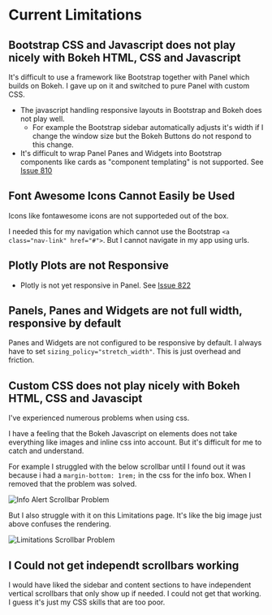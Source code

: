 # Current Limitations

## Bootstrap CSS and Javascript does not play nicely with Bokeh HTML, CSS and Javascript

It's difficult to use a framework like Bootstrap together with Panel which builds on Bokeh. I gave up on it and switched to pure Panel with custom CSS.

- The javascript handling responsive layouts in Bootstrap and Bokeh does not play well.
    - For example the Bootstrap sidebar automatically adjusts it's width if I change the window size but the Bokeh Buttons do not respond to this change.
- It's difficult to wrap Panel Panes and Widgets into Bootstrap components like cards as "component templating" is not supported. See [Issue 810](https://github.com/holoviz/panel/issues/810)

## Font Awesome Icons Cannot Easily be Used

Icons like fontawesome icons are not supporteded out of the box.

I needed this for my navigation which cannot use the Bootstrap `<a class="nav-link" href="#">`. But I cannot navigate in my app using urls.

## Plotly Plots are not Responsive

- Plotly is not yet responsive in Panel. See [Issue 822](https://github.com/holoviz/panel/issues/822)

## Panels, Panes and Widgets are not full width, responsive by default

Panes and Widgets are not configured to be responsive by default. I always have to set `sizing_policy="stretch_width"`. This is just overhead and friction.

## Custom CSS does not play nicely with Bokeh HTML, CSS and Javascipt

I've experienced numerous problems when using css.

I have a feeling that the Bokeh Javascript on elements does not take everything like images and inline css into account. But it's difficult for me to catch and understand.

For example I struggled with the below scrollbar until I found out it was because i had a `margin-bottom: 1rem;` in the css for the info box. When I removed that the problem was solved.

![Info Alert Scrollbar Problem](https://github.com/MarcSkovMadsen/awesome-panel/blob/master/gallery/bootstrap_dashboard/assets/images/info_alert_scrollbar_problem.png?raw=true)

But I also struggle with it on this Limitations page. It's like the big image just above confuses the rendering.

![Limitations Scrollbar Problem](https://github.com/MarcSkovMadsen/awesome-panel/blob/master/gallery/bootstrap_dashboard/assets/images/limitations_page_scrollbar_problem.png?raw=true)

## I Could not get independt scrollbars working

I would have liked the sidebar and content sections to have independent vertical scrollbars that only show up if needed. I could not get that working. I guess it's just my CSS skills that are too poor.
